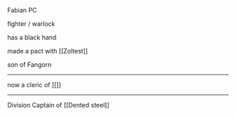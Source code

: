 Fabian PC

fighter / warlock


has a black hand

made a pact with [[Zoltest]]

son of Fangorn

---

now a cleric of [[]]

---

Division Captain of [[Dented steel]]